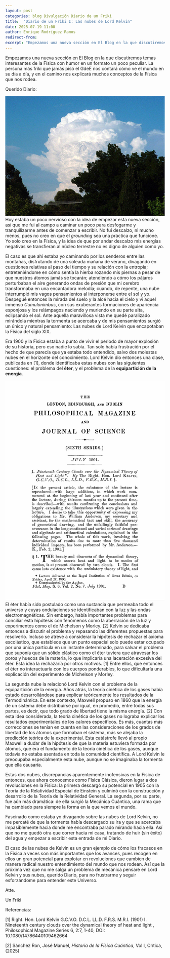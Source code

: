 ```yaml
---
layout: post
categories: blog Divulgación Diario de un Friki
title:  "Diario de un Friki I: Las nubes de Lord Kelvin"
date: 2025-07-19 11:00
author: Enrique Rodríguez Ramos
redirect-from:
excerpt: "Empezamos una nueva sección en El Blog en la que discutiremos temas interesantes de la Física con humor en un formato un poco peculiar. La persona más friki que jamás pisó el GdeE nos contará cómo ve el mundo en su día a día, y en el camino nos explicará muchos conceptos de la Física que nos rodea."
---
```


<section class="blog">

<p class="clearfix">
   Empezamos una nueva sección en El Blog en la que discutiremos temas interesantes de la Física con humor en un formato un poco peculiar. La persona más friki que jamás pisó el GdeE nos contará cómo ve el mundo en su día a día, y en el camino nos explicará muchos conceptos de la Física que nos rodea.
</p>

<p>
Querido Diario:
</p>

<p>
<img class="img-left" src="/img/blog/Cumulonimbus.jpg">Hoy estaba un poco nervioso con la idea de empezar esta nueva sección, así que me fui al campo a caminar un poco para desfogarme y tranquilizarme antes de comenzar a escribir. No fui descalzo, ni mucho menos, pues no creo en que el <i>grounding</i> sea una práctica que funcione. Yo solo creo en la Física, y la idea de que por andar descalzo mis energías negativas se transfieran al núcleo terrestre no es digno de alguien como yo.
</p>

<p>
El caso es que ahí estaba yo caminando por los senderos entre las montañas, disfrutando de una soleada mañana de verano, divagando en cuestiones relativas al paso del tiempo y su relación con la entropía; entreteniéndome en cómo sentía la hierba rozando mis piernas a pesar de que nuestros átomos jamás se tocarán; atendiendo a cómo los pájaros perturbaban el aire generando ondas de presión que mi cerebro transformaba en una encantadora melodía; cuando, de repente, una nube  interrumpió mis vagos pensamientos al interponerse entre el sol y yo. Despegué entonces la mirada del suelo y la alcé hacia el cielo y vi aquel inmenso <i>Cumulonimbus</i>, con sus exuberantes formaciones de apariencia esponjosa y los relámpagos naciendo y muriendo en su parte alta, eclipsando el sol. Ante aquella maravillosa vista me quedé paralizado mirándola mientras la tormenta se acercaba y de mis pensamientos surgió un único y natural pensamiento: Las nubes de Lord Kelvin que encapotaban la Física del siglo XIX.
</p>

<p>
Era 1900 y la Física estaba a punto de vivir el periodo de mayor explosión de su historia, pero eso nadie lo sabía. Tan solo había frustración por el hecho de que parecía que ya estaba todo entendido, salvo dos molestas nubes en el horizonte del conocimiento. Lord Kelvin dio entonces una clase, publicada en [1], donde identificaba estas nubes con las siguientes cuestiones: el problema del <b>éter</b>, y el problema de la <b>equipartición de la energía</b>. 
</p>

<p>
<img class="img-right" src="/img/blog/Kelvin.png">El éter había sido postulado como una sustancia que permeaba todo el universo y cuyas ondulaciones se identificaban con la luz y las ondas electromagnéticas. Sin embargo, había importantes problemas para conciliar esta hipótesis con fenómenos como la aberración de la luz y experimentos como el de Michelson y Morley. [2] Kelvin se dedicaba entonces a discutir el problema y repasando las diferentes propuestas para resolverlo. Incluso se atreve a considerar la hipótesis de rechazar el axioma escolástico, que establece que un punto espacial solo puede estar ocupado por una única partícula en un instante determinado, para salvar el problema que suponía que un sólido elástico como el éter tuviera que atravesar los poros y huecos de la materia, lo que implicaría una laceración excesiva del éter. Esta idea la rechazaría por otros motivos. [1] Entre ellos, que entonces el éter no interactuaría con los cuerpos ponderables, lo que dificultaría una explicación del experimento de Michelson y Morley.
</p>

<p>
La segunda nube la relacionó Lord Kelvin con el problema de la equipartición de la energía. Años atrás, la teoría cinética de los gases había estado desarrollándose para explicar teóricamente los resultados de la Termodinámica. En este contexto, Maxwell propuso en 1860 que la energía de un sistema debe distribuirse por igual, en promedio, entre todas sus partes, es decir, que todo grado de libertad tiene la misma energía. [2] Con esta idea considerada, la teoría cinética de los gases no lograba explicar los resultados experimentales de los calores específicos. Es más, cuantas más correcciones se tenían en cuenta en las consideraciones de los grados de libertad de los átomos que formaban el sistema, más se alejaba la predicción teórica de la experimental. Esta catástrofe llevó al propio Maxwell a dudar de la hipótesis de que la materia estuviera formada por átomos, que era el fundamento de la teoría cinética de los gases, aunque todavía no estaba asentada en toda la comunidad científica. A Lord Kelvin le preocupaba especialmente esta nube, aunque no se imaginaba la tormenta que ella causaría.
</p>

<p>
Estas dos nubes, discrepancias aparentemente inofensivas en la Física de entonces, que ahora conocemos como Física Clásica, dieron lugar a dos revoluciones en la Física: la primera descargó su potencial en 1905 con la Teoría de la Relatividad Especial de Einstein y culminó con la construcción y desarrollo de la Teoría de la Relatividad General. La segunda, por su parte, fue aún más dramática: de ella surgió la Mecánica Cuántica, una rama que ha cambiado para siempre la forma en la que vemos el mundo.
</p>

<p>
Fascinado como estaba yo divagando sobre las nubes de Lord Kelvin, no me percaté de que la tormenta había descargado su ira y que se acercaba impasiblemente hacia donde me encontraba parado mirando hacia ella. Así que no me quedó otra que correr hacia mi casa, tratando de huir (sin éxito) del agua y empezar a escribir esta entrada de mi Diario.
</p>

<p>
El caso de las nubes de Kelvin es un gran ejemplo de cómo los fracasos en la Física a veces son más importantes que los avances, pues recogen en ellos un gran potencial para explotar en revoluciones que cambien de manera radical nuestro entendimiento del mundo que nos rodean. Así que la próxima vez que no me salga un problema de mecánica pensaré en Lord Kelvin y sus nubes, querido Diario, para no frustrarme y seguir esforzándome para entender este Universo.
</p>


<p>
Atte.
</p>

<p>
Un Friki
</p>


<p>
Referencias:
</p>
<p>
[1] Right. Hon. Lord Kelvin G.C.V.O. D.C.L. LL.D. F.R.S. M.R.I. (1901) I. Nineteenth century clouds over the dynamical theory of heat and light , Philosophical Magazine Series 6, 2:7, 1-40, DOI: 10.1080/14786440109462664
</p>
<p>
[2] Sánchez Ron, José Manuel, <i>Historia de la Física Cuántica</i>, Vol I, Crítica, (2025)
</p>

